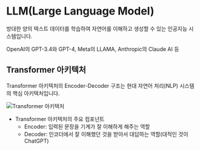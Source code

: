 # LLM(Large Language Model)

방대한 양의 텍스트 데이터를 학습하여 자연어를 이해하고 생성할 수 있는 인공지능 시스템입니다.

OpenAI의 GPT-3.4와 GPT-4, Meta의 LLAMA, Anthropic의 Claude AI 등

## Transformer 아키텍처

Transformer 아키텍처의 Encoder-Decoder 구조는 현대 자연어 처리(NLP) 시스템의 핵심 아키텍처입니다.

![Transformer 아키텍처](https://machinelearningmastery.com/wp-content/uploads/2021/08/attention_research_1-727x1024.png)

- Transformer 아키텍처의 주요 컴포넌트
  - Encoder: 입력된 문장을 기계가 잘 이해하게 해주는 역할
  - Decoder: 인코더에서 잘 이해했던 것을 받아서 대답하는 역할(대적인 것이 ChatGPT)
